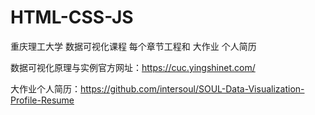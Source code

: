 # HTML-CSS-JS
重庆理工大学 数据可视化课程 每个章节工程和 大作业 个人简历  

  数据可视化原理与实例官方网址：https://cuc.yingshinet.com/  

  大作业个人简历：https://github.com/intersoul/SOUL-Data-Visualization-Profile-Resume
